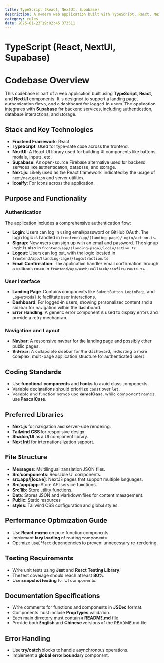 ```yaml
---
title: TypeScript (React, NextUI, Supabase)
description: A modern web application built with TypeScript, React, NextUI, and Supabase, featuring authentication, a responsive UI, and a dashboard for logged-in users.
category: rules
date: 2025-01-23T19:02:45.373511
---
```



# TypeScript (React, NextUI, Supabase)

# Codebase Overview

This codebase is part of a web application built using **TypeScript**, **React**, and **NextUI** components. It is designed to support a landing page, authentication flows, and a dashboard for logged-in users. The application integrates with **Supabase** for backend services, including authentication, database interactions, and storage.

## Stack and Key Technologies

- **Frontend Framework**: React
- **TypeScript**: Used for type-safe code across the frontend.
- **NextUI**: A React UI library used for building UI components like buttons, modals, inputs, etc.
- **Supabase**: An open-source Firebase alternative used for backend services like authentication, database, and storage.
- **Next.js**: Likely used as the React framework, indicated by the usage of `next/navigation` and server utilities.
- **Iconify**: For icons across the application.

## Purpose and Functionality

### Authentication

The application includes a comprehensive authentication flow:

- **Login**: Users can log in using email/password or GitHub OAuth. The login logic is handled in `frontend/app/(landing-page)/login/action.ts`.
- **Signup**: New users can sign up with an email and password. The signup logic is also in `frontend/app/(landing-page)/login/action.ts`.
- **Logout**: Users can log out, with the logic located in `frontend/app/(landing-page)/logout/action.ts`.
- **Email Confirmation**: The application handles email confirmation through a callback route in `frontend/app/auth/callback/confirm/route.ts`.

### User Interface

- **Landing Page**: Contains components like `SubmitButton`, `LoginPage`, and `LogoutModal` to facilitate user interactions.
- **Dashboard**: For logged-in users, showing personalized content and a sidebar for navigation within the dashboard.
- **Error Handling**: A generic error component is used to display errors and provide a retry mechanism.

### Navigation and Layout

- **Navbar**: A responsive navbar for the landing page and possibly other public pages.
- **Sidebar**: A collapsible sidebar for the dashboard, indicating a more complex, multi-page application structure for authenticated users.

## Coding Standards

- Use **functional components** and **hooks** to avoid class components.
- Variable declarations should prioritize `const` over `let`.
- Variable and function names use **camelCase**, while component names use **PascalCase**.

## Preferred Libraries

- **Next.js** for navigation and server-side rendering.
- **Tailwind CSS** for responsive design.
- **Shadcn/UI** as a UI component library.
- **Next Intl** for internationalization support.

## File Structure

- **Messages**: Multilingual translation JSON files.
- **Src/components**: Reusable UI components.
- **src/app/[locale]**: NextJS pages that support multiple languages.
- **Src/app/app**: Store API service functions.
- **Src/lib**: Store utility functions.
- **Data**: Stores JSON and Markdown files for content management.
- **Public**: Static resources.
- **styles**: Tailwind CSS configuration and global styles.

## Performance Optimization Guide

- Use **React.memo** on pure function components.
- Implement **lazy loading** of routing components.
- Optimize `useEffect` dependencies to prevent unnecessary re-rendering.

## Testing Requirements

- Write unit tests using **Jest** and **React Testing Library**.
- The test coverage should reach at least **80%**.
- Use **snapshot testing** for UI components.

## Documentation Specifications

- Write comments for functions and components in **JSDoc** format.
- Components must include **PropTypes** validation.
- Each main directory must contain a **README.md** file.
- Provide both **English** and **Chinese** versions of the README.md file.

## Error Handling

- Use **try/catch** blocks to handle asynchronous operations.
- Implement a **global error boundary** component.
